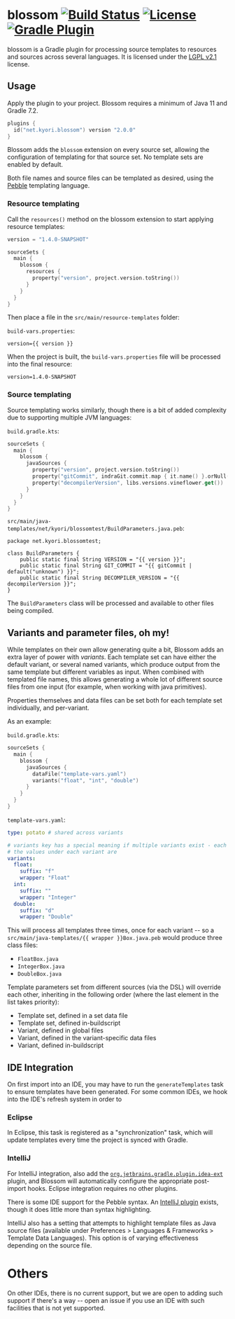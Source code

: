 blossom [![Build Status](https://img.shields.io/github/actions/workflow/status/KyoriPowered/blossom/build.yml)](https://github.com/KyoriPowered/blossom/actions) [![License](https://img.shields.io/badge/license-LGPL_v2.1-lightgrey.svg?style=flat)][LGPL v2.1] [![Gradle Plugin](https://img.shields.io/maven-metadata/v/https/plugins.gradle.org/m2/net/kyori/blossom/maven-metadata.xml.svg?label=gradle%20plugin&style=flat)](https://plugins.gradle.org/plugin/net.kyori.blossom)
=========
blossom is a Gradle plugin for processing source templates to resources and sources across several languages. It is licensed under the [LGPL v2.1] license.

## Usage
Apply the plugin to your project. Blossom requires a minimum of Java 11 and Gradle 7.2.

```kotlin
plugins {
  id("net.kyori.blossom") version "2.0.0"
}
```

Blossom adds the `blossom` extension on every source set, allowing the configuration of templating for that source set. No template sets are enabled by default.

Both file names and source files can be templated as desired, using the [Pebble] templating language.

### Resource templating

Call the `resources()` method on the blossom extension to start applying resource templates:

```kotlin
version = "1.4.0-SNAPSHOT"

sourceSets {
  main {
    blossom {
      resources {
        property("version", project.version.toString())
      }
    }
  }
}
```

Then place a file in the `src/main/resource-templates` folder:

`build-vars.properties`:

```properties
version={{ version }}
```

When the project is built, the `build-vars.properties` file will be processed into the final resource:

```properties
version=1.4.0-SNAPSHOT
```

### Source templating

Source templating works similarly, though there is a bit of added complexity due to supporting multiple JVM languages:

`build.gradle.kts`:

```kotlin
sourceSets {
  main {
    blossom {
      javaSources {
        property("version", project.version.toString())
        property("gitCommit", indraGit.commit.map { it.name() }.orNull())
        property("decompilerVersion", libs.versions.vineflower.get())
      }
    }
  }
}
```

`src/main/java-templates/net/kyori/blossomtest/BuildParameters.java.peb`:

```pebble
package net.kyori.blossomtest;

class BuildParameters {
    public static final String VERSION = "{{ version }}";
    public static final String GIT_COMMIT = "{{ gitCommit | default("unknown") }}";
    public static final String DECOMPILER_VERSION = "{{ decompilerVersion }}";
}
```

The `BuildParameters` class will be processed and available to other files being compiled.

## Variants and parameter files, oh my!

While templates on their own allow generating quite a bit, Blossom adds an extra layer of power with *variants*. Each template set can have either the default variant,
or several named variants, which produce output from the same template but different variables as input. When combined with templated file names, this allows generating 
a whole lot of different source files from one input (for example, when working with java primitives).

Properties themselves and data files can be set both for each template set individually, and per-variant.

As an example:

`build.gradle.kts`:

```kotlin
sourceSets {
  main {
    blossom {
      javaSources {
        dataFile("template-vars.yaml")
        variants("float", "int", "double")
      }
    }
  }
}
```

`template-vars.yaml`:

```yaml
type: potato # shared across variants

# variants key has a special meaning if multiple variants exist - each subkey should match the name of one variant.
# the values under each variant are 
variants:
  float:
    suffix: "f"
    wrapper: "Float"
  int:
    suffix: ""
    wrapper: "Integer"
  double:
    suffix: "d"
    wrapper: "Double"
```

This will process all templates three times, once for each variant -- so a `src/main/java-templates/{{ wrapper }}Box.java.peb` would produce three class files:

- `FloatBox.java`
- `IntegerBox.java`
- `DoubleBox.java`

Template parameters set from different sources (via the DSL) will override each other, inheriting in the following order (where the last element in the list takes priority):

- Template set, defined in a set data file
- Template set, defined in-buildscript
- Variant, defined in global files
- Variant, defined in the variant-specific data files
- Variant, defined in-buildscript

## IDE Integration

On first import into an IDE, you may have to run the `generateTemplates` task to ensure templates have been generated. For some common IDEs, we hook into the IDE's refresh system in order to 

### Eclipse

In Eclipse, this task is registered as a "synchronization" task, which will update templates every time the project is synced with Gradle.

### IntelliJ

For IntelliJ integration, also add the [`org.jetbrains.gradle.plugin.idea-ext`](https://github.com/JetBrains/gradle-idea-ext-plugin) plugin, and Blossom will automatically configure the appropriate post-import hooks. Eclipse integration requires no other plugins.

There is some IDE support for the Pebble syntax. An [IntelliJ plugin](https://plugins.jetbrains.com/plugin/9407-pebble) exists, though it does
little more than syntax highlighting.

IntelliJ also has a setting that attempts to highlight template files as Java source files
(available under Preferences > Languages & Frameworks > Template Data Languages). This option is of varying effectiveness depending on the source file.

# Others

On other IDEs, there is no current support, but we are open to adding such support if there's a way -- open an issue if you use an IDE with such facilities that is not yet supported.


[Pebble]: https://pebbletemplates.io/
[LGPL v2.1]: https://choosealicense.com/licenses/lgpl-2.1/
